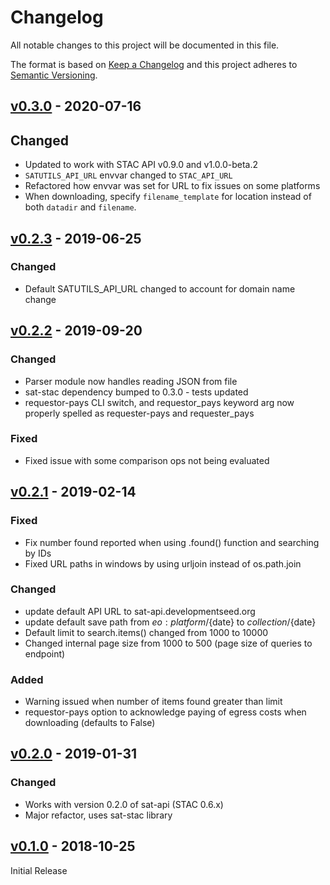 # Changelog
All notable changes to this project will be documented in this file.

The format is based on [Keep a Changelog](http://keepachangelog.com/en/1.0.0/)
and this project adheres to [Semantic Versioning](http://semver.org/spec/v2.0.0.html).

## [v0.3.0] - 2020-07-16

## Changed
- Updated to work with STAC API v0.9.0 and v1.0.0-beta.2
- `SATUTILS_API_URL` envvar changed to `STAC_API_URL`
- Refactored how envvar was set for URL to fix issues on some platforms
- When downloading, specify `filename_template` for location instead of both `datadir` and `filename`.

## [v0.2.3] - 2019-06-25

### Changed
- Default SATUTILS_API_URL changed to account for domain name change

## [v0.2.2] - 2019-09-20

### Changed
- Parser module now handles reading JSON from file
- sat-stac dependency bumped to 0.3.0 - tests updated
- requestor-pays CLI switch, and requestor_pays keyword arg now properly spelled as requester-pays and requester_pays

### Fixed
- Fixed issue with some comparison ops not being evaluated

## [v0.2.1] - 2019-02-14

### Fixed
- Fix number found reported when using .found() function and searching by IDs
- Fixed URL paths in windows by using urljoin instead of os.path.join

### Changed
- update default API URL to sat-api.developmentseed.org
- update default save path from ${eo:platform}/${date} to ${collection}/${date}
- Default limit to search.items() changed from 1000 to 10000
- Changed internal page size from 1000 to 500 (page size of queries to endpoint)

### Added
- Warning issued when number of items found greater than limit
- requestor-pays option to acknowledge paying of egress costs when downloading (defaults to False)


## [v0.2.0] - 2019-01-31

### Changed
- Works with version 0.2.0 of sat-api (STAC 0.6.x)
- Major refactor, uses sat-stac library


## [v0.1.0] - 2018-10-25

Initial Release

[Unreleased]: https://github.com/sat-utils/sat-search/compare/master...develop
[v0.3.0]: https://github.com/sat-utils/sat-search/compare/0.2.3...v0.3.0
[v0.2.3]: https://github.com/sat-utils/sat-search/compare/0.2.2...v0.2.3
[v0.2.2]: https://github.com/sat-utils/sat-search/compare/0.2.1...v0.2.2
[v0.2.1]: https://github.com/sat-utils/sat-search/compare/0.2.0...v0.2.1
[v0.2.0]: https://github.com/sat-utils/sat-search/compare/0.1.0...v0.2.0
[v0.1.0]: https://github.com/sat-utils/sat-search/tree/0.1.0

